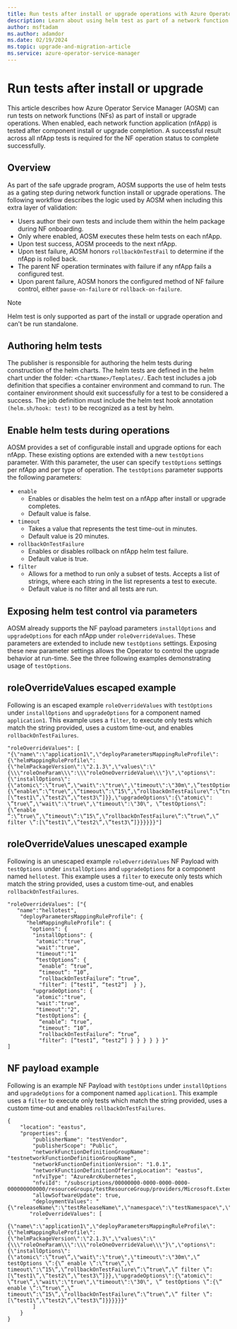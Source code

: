 ```yaml
---
title: Run tests after install or upgrade operations with Azure Operator Service Manager
description: Learn about using helm test as part of a network function install or upgrade.
author: msftadam
ms.author: adamdor
ms.date: 02/19/2024
ms.topic: upgrade-and-migration-article
ms.service: azure-operator-service-manager
---
```


# Run tests after install or upgrade
This article describes how Azure Operator Service Manager (AOSM) can run tests on network functions (NFs) as part of install or upgrade operations. When enabled, each network function application (nfApp) is tested after component install or upgrade completion. A successful result across all nfApp tests is required for the NF operation status to complete successfully.

## Overview
As part of the safe upgrade program, AOSM supports the use of helm tests as a gating step during network function install or upgrade operations. The following workflow describes the logic used by AOSM when including this extra layer of validation:
*	Users author their own tests and include them within the helm package during NF onboarding.
*	Only where enabled, AOSM executes these helm tests on each nfApp.
* Upon test success, AOSM proceeds to the next nfApp.
*	Upon test failure, AOSM honors `rollbackOnTestFail` to determine if the nfApp is rolled back.
* The parent NF operation terminates with failure if any nfApp fails a configured test.
* Upon parent failure, AOSM honors the configured method of NF failure control, either `pause-on-failure` or `rollback-on-failure`.

> [!NOTE]
> Helm test is only supported as part of the install or upgrade operation and can't be run standalone.

## Authoring helm tests
The publisher is responsible for authoring the helm tests during construction of the helm charts. The helm tests are defined in the helm chart under the folder: `<ChartName>/Templates/`. Each test includes a job definition that specifies a container environment and command to run. The container environment should exit successfully for a test to be considered a success. The job definition must include the helm test hook annotation `(helm.sh/hook: test)` to be recognized as a test by helm.

## Enable helm tests during operations
AOSM provides a set of configurable install and upgrade options for each nfApp. These existing options are extended with a new `testOptions` parameter. With this parameter, the user can specify `testOptions` settings per nfApp and per type of operation. The `testOptions` parameter supports the following parameters:

* `enable`
  * Enables or disables the helm test on a nfApp after install or upgrade completes.
  * Default value is false.
* `timeout`
  * Takes a value that represents the test time-out in minutes.
  * Default value is 20 minutes.
* `rollbackOnTestFailure`
  * Enables or disables rollback on nfApp helm test failure.
  * Default value is true.
* `filter`
  * Allows for a method to run only a subset of tests. Accepts a list of strings, where each string in the list represents a test to execute.
  * Default value is no filter and all tests are run.

## Exposing helm test control via parameters
AOSM already supports the NF payload parameters `installOptions` and `upgradeOptions` for each nfApp under `roleOverrideValues`. These parameters are extended to include new `testOptions` settings. Exposing these new parameter settings allows the Operator to control the upgrade behavior at run-time. See the three following examples demonstrating usage of `testOptions`.

## roleOverrideValues escaped example
Following is an escaped example `roleOverrideValues` with `testOptions` under `installOptions` and `upgradeOptions` for a component named `application1`. This example uses a `filter`, to execute only tests which match the string provided, uses a custom time-out, and enables `rollbackOnTestFailures`.

``` 
"roleOverrideValues": [  
"{\"name\":\"application1\",\"deployParametersMappingRuleProfile\":{\"helmMappingRuleProfile\":{\"helmPackageVersion\":\"2.1.3\",\"values\":\"{\\\"roleOneParam\\\":\\\"roleOneOverrideValue\\\"}\",\"options\":{\"installOptions\":{\"atomic\":\”true\”,\"wait\":\"true\",\"timeout\":\"30m\",\”testOptions\”:{\”enable\”:\”true\”,\”timeout\”:\”15\”,\”rollbackOnTestFailure\”:\”true\”,\”filter\”:[\”test1\”,\”test2\”,\”test3\”]}},\"upgradeOptions\":{\"atomic\": \”true\”,\"wait\":\"true\",\"timeout\":\"30\", \”testOptions\”:{\”enable ”:\”true\”,\”timeout\”:\”15\”,\”rollbackOnTestFailure\”:\”true\”,\” filter \”:[\”test1\”,\”test2\”,\”test3\”]}}}}}}"]
```

## roleOverrideValues unescaped example
Following is an unescaped example `roleOverrideValues` NF Payload with `testOptions` under `installOptions` and `upgradeOptions` for a component named `hellotest`. This example uses a `filter` to execute only tests which match the string provided, uses a custom time-out, and enables `rollbackOnTestFailures`.

```
"roleOverrideValues": ["{
   "name":"hellotest",
    "deployParametersMappingRuleProfile": {
      "helmMappingRuleProfile": {
       "options": {
        "installOptions": {
         "atomic":"true",
         "wait":"true",
         "timeout":"1"
         “testOptions”: {
          “enable”: “true”,
          “timeout”: “10”,
          “rollbackOnTestFailure”: “true”,
          "filter”: [“test1”, “test2”]	} },
        "upgradeOptions": {
         "atomic":"true",
         "wait":"true",
         "timeout":"2",
         “testOptions”: {
          “enable”: “true”,
          “timeout”: “10”,
          “rollbackOnTestFailure”: “true”,
          "filter”: [“test1”, “test2”] } } } } } }"
]
```

## NF payload example
Following is an example NF Payload with `testOptions` under `installOptions` and `upgradeOptions` for a component named `application1`. This example uses a `filter` to execute only tests which match the string provided, uses a custom time-out and enables `rollbackOnTestFailures`.

```
{
    "location": "eastus",
    "properties": {
        "publisherName": "testVendor",
        "publisherScope": "Public",
        "networkFunctionDefinitionGroupName": "testnetworkFunctionDefinitionGroupName",
        "networkFunctionDefinitionVersion": "1.0.1",
        "networkFunctionDefinitionOfferingLocation": "eastus",
        "nfviType": "AzureArcKubernetes",
        "nfviId": "/subscriptions/00000000-0000-0000-0000-000000000000/resourceGroups/testResourceGroup/providers/Microsoft.ExtendedLocation/customLocations/testCustomLocation",
        "allowSoftwareUpdate": true,
        "deploymentValues": "{\"releaseName\":\"testReleaseName\",\"namespace\":\"testNamespace\",\"wait\":\"false\"}",
       "roleOverrideValues": [ 
            "{\"name\":\"application1\",\"deployParametersMappingRuleProfile\":{\"helmMappingRuleProfile\":{\"helmPackageVersion\":\"2.1.3\",\"values\":\"{\\\"roleOneParam\\\":\\\"roleOneOverrideValue\\\"}\",\"options\":{\"installOptions\":{\"atomic\":\”true\”,\"wait\":\"true\",\"timeout\":\"30m\",\” testOptions \”:{\” enable \”:\”true\”,\” timeout\”:\”15\”,\”rollbackOnTestFailure\”:\”true\”,\” filter \”:[\”test1\”,\”test2\”,\”test3\”]}},\"upgradeOptions\":{\"atomic\": \”true\”,\"wait\":\"true\",\"timeout\":\"30\", \” testOptions \”:{\” enable \”:\”true\”,\” timeout\”:\”15\”,\”rollbackOnTestFailure\”:\”true\”,\” filter \”:[\”test1\”,\”test2\”,\”test3\”]}}}}}}" 
        ]
    }
}
```
